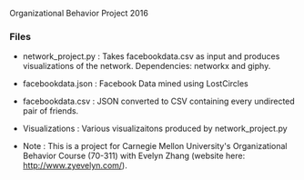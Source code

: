 Organizational Behavior Project 2016

### Files
* network_project.py : Takes facebookdata.csv as input and produces visualizations of the network. Dependencies: networkx and giphy. 
* facebookdata.json : Facebook Data mined using LostCircles
* facebookdata.csv : JSON converted to CSV containing every undirected pair of friends. 
* Visualizations : Various visualizaitons produced by network_project.py

* Note : This is a project for Carnegie Mellon University's Organizational Behavior Course (70-311) with Evelyn Zhang (website here: http://www.zyevelyn.com/).  
